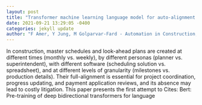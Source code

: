 ```yaml
--- 
layout: post 
title: "Transformer machine learning language model for auto-alignment of long-term and short-term plans in construction" 
date: 2021-09-21 13:29:05 -0400 
categories: jekyll update 
author: "F Amer, Y Jung, M Golparvar-Fard - Automation in Construction, 2021" 
--- 
```

In construction, master schedules and look-ahead plans are created at different times (monthly vs. weekly), by different personas (planner vs. superintendent), with different software (scheduling solution vs. spreadsheet), and at different levels of granularity (milestones vs. production details). Their full-alignment is essential for project coordination, progress updating, and payment application reviews, and its absence may lead to costly litigation. This paper presents the first attempt to Cites: Bert: Pre-training of deep bidirectional transformers for language